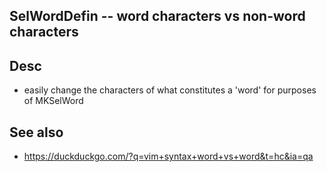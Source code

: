 
<!---
### <beg-file_info>
### document_metadata:
###   - caption: "__blank__"
###     desc: |
###         * AUTO-GENERATED-FILE ;; any direct edits will be lost
###     seeinstead: |
###         *  href="smartpath://mytrybits/t/trytexteditor/txt/blogtef.yaml.txt" find="uuid01rrmy004"
### <end-file_info>
--->

## SelWordDefin             --  word characters vs non-word characters

## Desc
* easily change the characters of what constitutes a 'word' for purposes of MKSelWord


## See also
* https://duckduckgo.com/?q=vim+syntax+word+vs+word&t=hc&ia=qa


